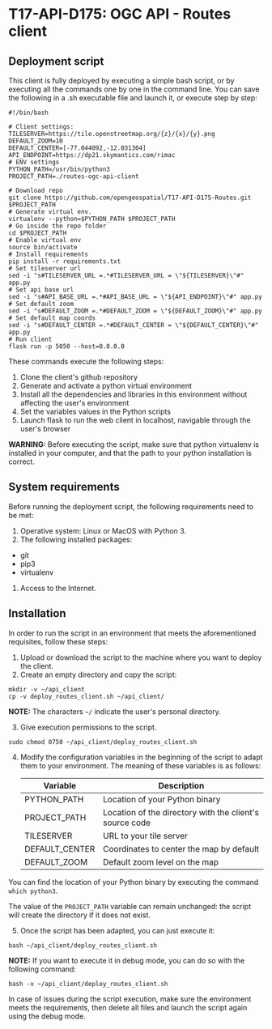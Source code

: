 # T17-API-D175: OGC API - Routes client

## Deployment script

This client is fully deployed by executing a simple bash script, or by executing all the commands one by one in the command line. You can save the following in a .sh executable file and launch it, or execute step by step:

```
#!/bin/bash

# Client settings:
TILESERVER=https://tile.openstreetmap.org/{z}/{x}/{y}.png
DEFAULT_ZOOM=10
DEFAULT_CENTER=[-77.044092,-12.031304]
API_ENDPOINT=https://dp21.skymantics.com/rimac
# ENV settings
PYTHON_PATH=/usr/bin/python3
PROJECT_PATH=./routes-ogc-api-client

# Download repo
git clone https://github.com/opengeospatial/T17-API-D175-Routes.git $PROJECT_PATH
# Generate virtual env.
virtualenv --python=$PYTHON_PATH $PROJECT_PATH
# Go inside the repo folder
cd $PROJECT_PATH
# Enable virtual env
source bin/activate
# Install requirements
pip install -r requirements.txt
# Set tileserver url
sed -i "s#TILESERVER_URL =.*#TILESERVER_URL = \"${TILESERVER}\"#" app.py
# Set api base url
sed -i "s#API_BASE_URL =.*#API_BASE_URL = \"${API_ENDPOINT}\"#" app.py
# Set default zoom
sed -i "s#DEFAULT_ZOOM =.*#DEFAULT_ZOOM = \"${DEFAULT_ZOOM}\"#" app.py
# Set default map coords
sed -i "s#DEFAULT_CENTER =.*#DEFAULT_CENTER = \"${DEFAULT_CENTER}\"#" app.py
# Run client
flask run -p 5050 --host=0.0.0.0
```

These commands execute the following steps:

1. Clone the client's github repository
2. Generate and activate a python virtual environment
3. Install all the dependencies and libraries in this environment without affecting the user's environment
4. Set the variables values in the Python scripts
5. Launch flask to run the web client in localhost, navigable through the user's browser

**WARNING:** Before executing the script, make sure that python virtualenv is installed in your computer, and that the path to your python installation is correct.

## System requirements

Before running the deployment script, the following requirements need to be met:

1. Operative system: Linux or MacOS with Python 3.
1. The following installed packages:
* git
* pip3
* virtualenv
1. Access to the Internet.

## Installation

In order to run the script in an environment that meets the aforementioned requisites, follow these steps:

1. Upload or download the script to the machine where you want to deploy the client.
2. Create an empty directory and copy the script:

```
mkdir -v ~/api_client
cp -v deploy_routes_client.sh ~/api_client/
```

**NOTE:** The characters `~/` indicate the user's personal directory.

3. Give execution permissions to the script.

```
sudo chmod 0750 ~/api_client/deploy_routes_client.sh
```

4. Modify the configuration variables in the beginning of the script to adapt them to your environment. The meaning of these variables is as follows:

    | Variable       | Description                                              |
    |----------------|----------------------------------------------------------|
    | PYTHON_PATH    | Location of your Python binary                           |
    | PROJECT_PATH   | Location of the directory with the client's source code  |
    | TILESERVER     | URL to your tile server                                  |
    | DEFAULT_CENTER | Coordinates to center the map by default                 |
    | DEFAULT_ZOOM   | Default zoom level on the map                            |

You can find the location of your Python binary by executing the command `which python3`.

The value of the `PROJECT_PATH` variable can remain unchanged: the script will create the directory if it does not exist.

5. Once the script has been adapted, you can just execute it:

```
bash ~/api_client/deploy_routes_client.sh
```

**NOTE:** If you want to execute it in debug mode, you can do so with the following command:
```
bash -x ~/api_client/deploy_routes_client.sh
```

In case of issues during the script execution, make sure the environment meets the requirements, then delete all files and launch the script again using the debug mode.
